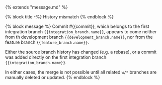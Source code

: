 {% extends "message.md" %}

{% block title -%}
History mismatch
{% endblock %}

{% block message %}
Commit #{{commit}}, which belongs to the first integration branch
`{{integration_branch.name}}`, appears to come neither from
th development branch `{{development_branch.name}}`, nor from the
feature branch `{{feature_branch.name}}`.

Either the source branch history has changed (e.g. a rebase),
or a commit was added directly on the first integration branch
`{{integration_branch.name}}`.

In either cases, the merge is not possible until all related `w/*`
branches are manually deleted or updated.
{% endblock %}
